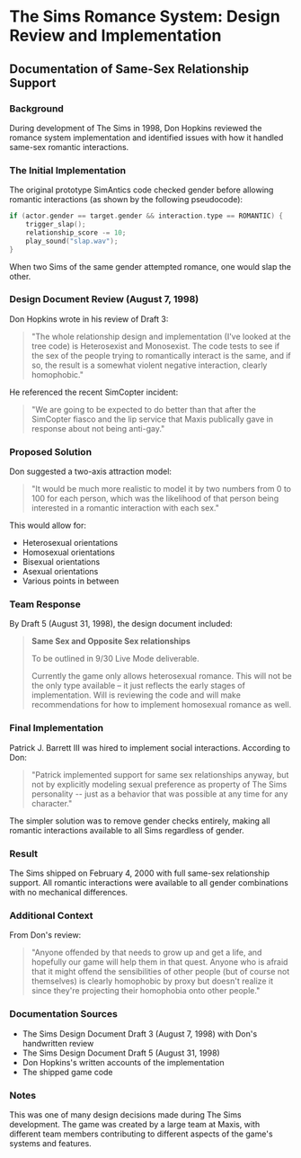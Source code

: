 # The Sims Romance System: Design Review and Implementation
## Documentation of Same-Sex Relationship Support

### Background

During development of The Sims in 1998, Don Hopkins reviewed the romance system implementation and identified issues with how it handled same-sex romantic interactions.

### The Initial Implementation

The original prototype SimAntics code checked gender before allowing romantic interactions (as shown by the following pseudocode):
```cpp
if (actor.gender == target.gender && interaction.type == ROMANTIC) {
    trigger_slap();
    relationship_score -= 10;
    play_sound("slap.wav");
}
```

When two Sims of the same gender attempted romance, one would slap the other.

### Design Document Review (August 7, 1998)

Don Hopkins wrote in his review of Draft 3:

> "The whole relationship design and implementation (I've looked at the tree code) is Heterosexist and Monosexist. The code tests to see if the sex of the people trying to romantically interact is the same, and if so, the result is a somewhat violent negative interaction, clearly homophobic."

He referenced the recent SimCopter incident:
> "We are going to be expected to do better than that after the SimCopter fiasco and the lip service that Maxis publically gave in response about not being anti-gay."

### Proposed Solution

Don suggested a two-axis attraction model:
> "It would be much more realistic to model it by two numbers from 0 to 100 for each person, which was the likelihood of that person being interested in a romantic interaction with each sex."

This would allow for:
- Heterosexual orientations
- Homosexual orientations  
- Bisexual orientations
- Asexual orientations
- Various points in between

### Team Response

By Draft 5 (August 31, 1998), the design document included:

> **Same Sex and Opposite Sex relationships**
> 
> To be outlined in 9/30 Live Mode deliverable.
> 
> Currently the game only allows heterosexual romance. This will not be the only type available – it just reflects the early stages of implementation. Will is reviewing the code and will make recommendations for how to implement homosexual romance as well.

### Final Implementation

Patrick J. Barrett III was hired to implement social interactions. According to Don:
> "Patrick implemented support for same sex relationships anyway, but not by explicitly modeling sexual preference as property of The Sims personality -- just as a behavior that was possible at any time for any character."

The simpler solution was to remove gender checks entirely, making all romantic interactions available to all Sims regardless of gender.

### Result

The Sims shipped on February 4, 2000 with full same-sex relationship support. All romantic interactions were available to all gender combinations with no mechanical differences.

### Additional Context

From Don's review:
> "Anyone offended by that needs to grow up and get a life, and hopefully our game will help them in that quest. Anyone who is afraid that it might offend the sensibilities of other people (but of course not themselves) is clearly homophobic by proxy but doesn't realize it since they're projecting their homophobia onto other people."

### Documentation Sources

- The Sims Design Document Draft 3 (August 7, 1998) with Don's handwritten review
- The Sims Design Document Draft 5 (August 31, 1998)
- Don Hopkins's written accounts of the implementation
- The shipped game code

### Notes

This was one of many design decisions made during The Sims development. The game was created by a large team at Maxis, with different team members contributing to different aspects of the game's systems and features. 